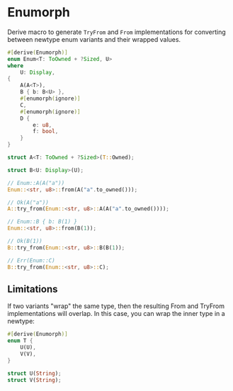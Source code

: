 # Enumorph

Derive macro to generate `TryFrom` and `From` implementations for converting between newtype enum variants and their wrapped values.

```rust
#[derive(Enumorph)]
enum Enum<T: ToOwned + ?Sized, U>
where
    U: Display,
{
    A(A<T>),
    B { b: B<U> },
    #[enumorph(ignore)]
    C,
    #[enumorph(ignore)]
    D {
        e: u8,
        f: bool,
    }
}

struct A<T: ToOwned + ?Sized>(T::Owned);

struct B<U: Display>(U);

// Enum::A(A("a"))
Enum::<str, u8>::from(A("a".to_owned()));

// Ok(A("a"))
A::try_from(Enum::<str, u8>::A(A("a".to_owned())));

// Enum::B { b: B(1) }
Enum::<str, u8>::from(B(1));

// Ok(B(1))
B::try_from(Enum::<str, u8>::B(B(1));

// Err(Enum::C)
B::try_from(Enum::<str, u8>::C);
```

## Limitations

If two variants "wrap" the same type, then the resulting From and TryFrom implementations will overlap. In this case, you can wrap the inner type in a newtype:

```rust
#[derive(Enumorph)]
enum T {
    U(U),
    V(V),
}

struct U(String);
struct V(String);
```
